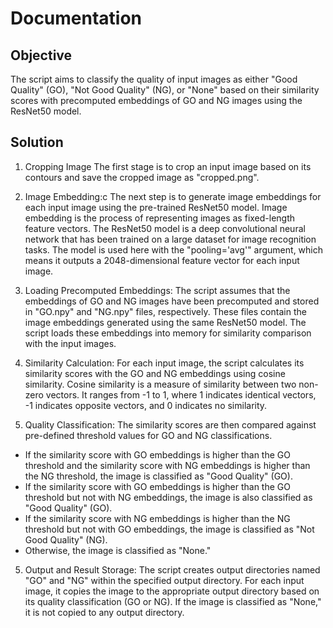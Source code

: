 # Documentation

## Objective
The script aims to classify the quality of input images as either "Good Quality" (GO), "Not Good Quality" (NG), or "None" based on their similarity scores with precomputed embeddings of GO and NG images using the ResNet50 model.

## Solution
1. Cropping Image
The first stage is to crop an input image based on its contours and save the cropped image as "cropped.png".

2. Image Embedding:c
The next step is to generate image embeddings for each input image using the pre-trained ResNet50 model. Image embedding is the process of representing images as fixed-length feature vectors. The ResNet50 model is a deep convolutional neural network that has been trained on a large dataset for image recognition tasks. The model is used here with the "pooling='avg'" argument, which means it outputs a 2048-dimensional feature vector for each input image.

3. Loading Precomputed Embeddings:
The script assumes that the embeddings of GO and NG images have been precomputed and stored in "GO.npy" and "NG.npy" files, respectively. These files contain the image embeddings generated using the same ResNet50 model. The script loads these embeddings into memory for similarity comparison with the input images.

3. Similarity Calculation:
For each input image, the script calculates its similarity scores with the GO and NG embeddings using cosine similarity. Cosine similarity is a measure of similarity between two non-zero vectors. It ranges from -1 to 1, where 1 indicates identical vectors, -1 indicates opposite vectors, and 0 indicates no similarity.

4. Quality Classification:
The similarity scores are then compared against pre-defined threshold values for GO and NG classifications. 
- If the similarity score with GO embeddings is higher than the GO threshold and the similarity score with NG embeddings is higher than the NG threshold, the image is classified as "Good Quality" (GO).
- If the similarity score with GO embeddings is higher than the GO threshold but not with NG embeddings, the image is also classified as "Good Quality" (GO).
- If the similarity score with NG embeddings is higher than the NG threshold but not with GO embeddings, the image is classified as "Not Good Quality" (NG).
- Otherwise, the image is classified as "None."

5. Output and Result Storage:
The script creates output directories named "GO" and "NG" within the specified output directory. For each input image, it copies the image to the appropriate output directory based on its quality classification (GO or NG). If the image is classified as "None," it is not copied to any output directory.
